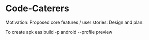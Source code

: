 # Code-Caterers
Motivation: 
Proposed core features / user stories:
Design and plan:

To create apk
eas build -p android --profile preview
